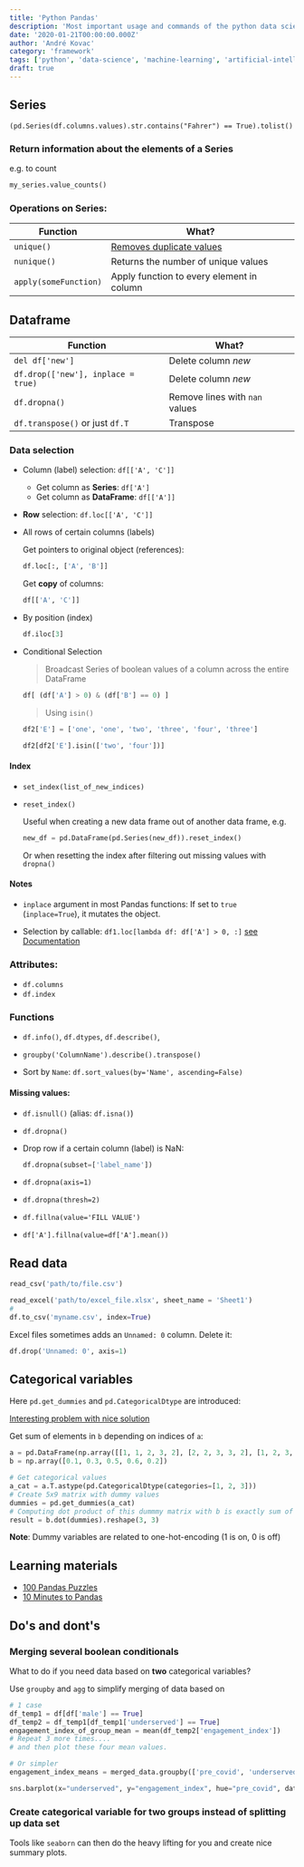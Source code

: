 ```yaml
---
title: 'Python Pandas'
description: 'Most important usage and commands of the python data science framework Pandas'
date: '2020-01-21T00:00:00.000Z'
author: 'André Kovac'
category: 'framework'
tags: ['python', 'data-science', 'machine-learning', 'artificial-intelligence', 'statistics']
draft: true
---
```


## Series

`(pd.Series(df.columns.values).str.contains("Fahrer") == True).tolist()`

### Return information about the elements of a Series

e.g. to count

```python
my_series.value_counts()
```

### Operations on Series:

| Function    | What?                                                          |
| ----------- | -------------------------------------------------------------- |
| `unique()`  | [Removes duplicate values](https://pandas.pydata.org/pandas-docs/stable/reference/api/pandas.Series.unique.html?highlight=unique#pandas.Series.unique) |
| `nunique()` | Returns the number of unique values                 |
| `apply(someFunction)` | Apply function to every element in column |


## Dataframe

| Function                           | What?                          |
| ---------------------------------- | ------------------------------ |
| `del df['new']`                    | Delete column *new*            |
| `df.drop(['new'], inplace = true)` | Delete column *new*            |
| `df.dropna()`                      | Remove lines with `nan` values |
| `df.transpose()` or just `df.T`    | Transpose                      |

### Data selection

* Column (label) selection: `df[['A', 'C']]`

  * Get column as **Series**: `df['A']`
  * Get column as **DataFrame**: `df[['A']]`

* **Row** selection: `df.loc[['A', 'C']]`

* All rows of certain columns (labels)

  Get pointers to original object (references):

  ```py
  df.loc[:, ['A', 'B']]
  ```

  Get **copy** of columns:

  ```py
  df[['A', 'C']]
  ```

* By position (index)

  ```python
  df.iloc[3]
  ```


* Conditional Selection

  > Broadcast Series of boolean values of a column across the entire DataFrame

  ```python
  df[ (df['A'] > 0) & (df['B'] == 0) ]
  ```

  > Using `isin()`

  ```python
  df2['E'] = ['one', 'one', 'two', 'three', 'four', 'three']

  df2[df2['E'].isin(['two', 'four'])]
  ```

#### Index

* `set_index(list_of_new_indices)`

* `reset_index()`

  Useful when creating a new data frame out of another data frame, e.g.

  ```python
  new_df = pd.DataFrame(pd.Series(new_df)).reset_index()
  ```

  Or when resetting the index after filtering out missing values with `dropna()`

#### Notes

* `inplace` argument in most Pandas functions: If set to `true` (`inplace=True`), it mutates the object.

* Selection by callable: `df1.loc[lambda df: df['A'] > 0, :]` [see Documentation](https://pandas.pydata.org/pandas-docs/stable/user_guide/indexing.html#selection-by-callable)


### Attributes:

* `df.columns`
* `df.index`

### Functions

* `df.info()`, `df.dtypes`, `df.describe()`,

* `groupby('ColumnName').describe().transpose()`

* Sort by `Name`: `df.sort_values(by='Name', ascending=False)`


#### Missing values:

  * `df.isnull()` (alias: `df.isna()`)
  * `df.dropna()`
  * Drop row if a certain column (label) is NaN:

    ```python
    df.dropna(subset=['label_name'])
    ```

  * `df.dropna(axis=1)`
  * `df.dropna(thresh=2)`
  * `df.fillna(value='FILL VALUE')`
  * `df['A'].fillna(value=df['A'].mean())`

## Read data

```python
read_csv('path/to/file.csv')

read_excel('path/to/excel_file.xlsx', sheet_name = 'Sheet1')
#
df.to_csv('myname.csv', index=True)
```

Excel files sometimes adds an `Unnamed: 0` column. Delete it:

```python
df.drop('Unnamed: 0', axis=1)
```

## Categorical variables

Here `pd.get_dummies` and `pd.CategoricalDtype` are introduced:

[Interesting problem with nice solution](https://stackoverflow.com/questions/59907858/how-do-you-calculate-the-sum-based-on-certain-numbers-in-the-dataframe)

Get sum of elements in `b` depending on indices of `a`:

```python
a = pd.DataFrame(np.array([[1, 1, 2, 3, 2], [2, 2, 3, 3, 2], [1, 2, 3, 2, 3]]))
b = np.array([0.1, 0.3, 0.5, 0.6, 0.2])

# Get categorical values
a_cat = a.T.astype(pd.CategoricalDtype(categories=[1, 2, 3]))
# Create 5x9 matrix with dummy values
dummies = pd.get_dummies(a_cat)
# Computing dot product of this dummmy matrix with b is exactly sum of necessary parts
result = b.dot(dummies).reshape(3, 3)
```

**Note**: Dummy variables are related to one-hot-encoding (1 is on, 0 is off)

## Learning materials

- [100 Pandas Puzzles](https://github.com/ajcr/100-pandas-puzzles)
- [10 Minutes to Pandas](https://pandas.pydata.org/pandas-docs/stable/getting_started/10min.html)

## Do's and dont's

### Merging several boolean conditionals

What to do if you need data based on **two** categorical variables?

Use `groupby` and `agg` to simplify merging of data based on

```py
# 1 case
df_temp1 = df[df['male'] == True]
df_temp2 = df_temp1[df_temp1['underserved'] == True]
engagement_index_of_group_mean = mean(df_temp2['engagement_index'])
# Repeat 3 more times....
# and then plot these four mean values.

# Or simpler
engagement_index_means = merged_data.groupby(['pre_covid', 'underserved']).agg({'engagement_index': 'mean'}).reset_index()

sns.barplot(x="underserved", y="engagement_index", hue="pre_covid", data=engagement_index_means)
```

### Create categorical variable for two groups instead of splitting up data set

Tools like `seaborn` can then do the heavy lifting for you and create nice summary plots.